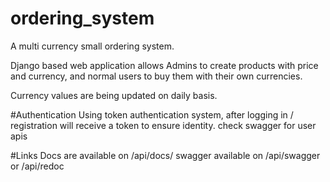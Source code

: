 # ordering_system
A multi currency small ordering system.

Django based web application allows Admins to create products with price and currency, and normal users to buy them with
their own currencies.

Currency values are being updated on daily basis.

#Authentication
Using token authentication system, after logging in / registration will receive a token to ensure identity.
check swagger for user apis 

#Links
Docs are available on /api/docs/
swagger available on /api/swagger or /api/redoc
